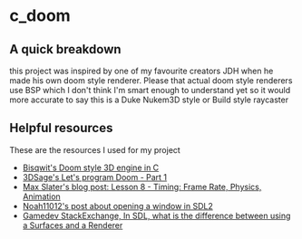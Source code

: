 # c_doom

## A quick breakdown
this project was inspired by one of my favourite creators JDH when he made his own doom style renderer. Please that actual doom style renderers use BSP which I don't think I'm smart enough to understand yet so it would more accurate to say this is a Duke Nukem3D style or Build style raycaster

## Helpful resources
These are the resources I used for my project
- [Bisqwit's Doom style 3D engine in C](https://youtube.com/watch?v=HQYsFshbkYw)
- [3DSage's Let's program Doom - Part 1](https://youtube.com/watch?v=huMO4VQEwPc)
- [Max Slater's blog post: Lesson 8 - Timing: Frame Rate, Physics, Animation](https://thenumb.at/cpp-course/sdl2/08/08.html)
- [Noah11012's post about opening a window in SDL2](https://dev.to/noah11012/using-sdl2-opening-a-window-79c)
- [Gamedev StackExchange, In SDL, what is the difference between using a Surfaces and a Renderer](https://gamedev.stackexchange.com/questions/180077/in-sdl-what-is-the-difference-between-using-a-surfaces-and-a-renderer)